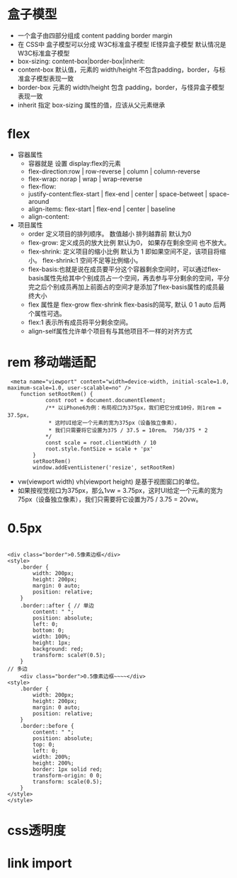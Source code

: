 
# 盒子模型

* 一个盒子由四部分组成  content padding border  margin
* 在 CSS中  盒子模型可以分成  W3C标准盒子模型  IE怪异盒子模型  默认情况是 W3C标准盒子模型
* box-sizing: content-box|border-box|inherit:
* content-box 默认值，元素的 width/height 不包含padding，border，与标准盒子模型表现一致
* border-box 元素的 width/height 包含 padding，border，与怪异盒子模型表现一致
* inherit 指定 box-sizing 属性的值，应该从父元素继承


# flex

* 容器属性
    - 容器就是 设置 display:flex的元素
    - flex-direction:row | row-reverse | column  | column-reverse
    - flex-wrap: norap | wrap |  wrap-reverse 
    - flex-flow:<flex-direction> <flex-wrap>
    - justify-content:flex-start | flex-end | center | space-betweet | space-around
    - align-items: flex-start | flex-end | center | baseline
    - align-content:
* 项目属性
    - order 定义项目的排列顺序。 数值越小 排列越靠前 默认为0
    - flex-grow: 定义成员的放大比例 默认为0， 如果存在剩余空间 也不放大。
    - flex-shrink: 定义项目的缩小比例 默认为 1 即如果空间不足，该项目将缩小。  flex-shrink:1 空间不足等比例缩小。
    - flex-basis:也就是说在成员要平分这个容器剩余空间时，可以通过flex-basis属性先给其中个别成员占一个空间，再去参与平分剩余的空间，平分完之后个别成员再加上前面占的空间才是添加了flex-basis属性的成员最终大小
    - flex 属性是 flex-grow flex-shrink flex-basis的简写, 默认 0 1 auto  后两个属性可选。
    - flex:1 表示所有成员将平分剩余空间。
    -  align-self属性允许单个项目有与其他项目不一样的对齐方式

# rem 移动端适配

```
 <meta name="viewport" content="width=device-width, initial-scale=1.0, maximum-scale=1.0, user-scalable=no" />
    function setRootRem() {
            const root = document.documentElement;
            /** 以iPhone6为例：布局视口为375px，我们把它分成10份，则1rem = 37.5px，
             * 这时UI给定一个元素的宽为375px（设备独立像素），
             * 我们只需要将它设置为375 / 37.5 = 10rem。 750/375 * 2
            */
            const scale = root.clientWidth / 10
            root.style.fontSize = scale + 'px'  
        }
        setRootRem()
        window.addEventListener('resize', setRootRem)

```
* vw(viewport width) vh(viewport height) 是基于视图窗口的单位。
* 如果按视觉视口为375px，那么1vw = 3.75px，这时UI给定一个元素的宽为75px（设备独立像素），我们只需要将它设置为75 / 3.75 = 20vw。

# 0.5px

```

<div class="border">0.5像素边框</div>
<style>
    .border {
        width: 200px;
        height: 200px;
        margin: 0 auto;
        position: relative;
    }
    .border::after { // 单边
        content: " ";
        position: absolute;
        left: 0;
        bottom: 0;
        width: 100%;
        height: 1px;
        background: red;
        transform: scaleY(0.5);
    }
// 多边
    <div class="border">0.5像素边框~~~~</div>
<style>
    .border {
        width: 200px;
        height: 200px;
        margin: 0 auto;
        position: relative;
    }
    .border::before {
        content: " ";
        position: absolute;
        top: 0;
        left: 0;
        width: 200%;
        height: 200%;
        border: 1px solid red;
        transform-origin: 0 0;
        transform: scale(0.5);
    }
</style>
</style>

```

# css透明度



#  link import